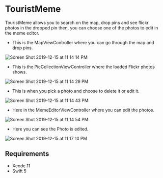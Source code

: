 # TouristMeme

TouristMeme allows you to search on the map, drop pins and see flickr photos in the dropped pin then, you can choose one of the photos to edit in the meme editor.


- This is the MapViewController where you can go through the map and drop pins. 

![Screen Shot 2019-12-15 at 11 14 14 PM](https://user-images.githubusercontent.com/38673587/70868436-ffc45f80-1f91-11ea-955e-9cc54bf1e613.png)

- This is the PicCollectionViewController where the loaded Flickr photos shows.

![Screen Shot 2019-12-15 at 11 14 29 PM](https://user-images.githubusercontent.com/38673587/70868437-005cf600-1f92-11ea-95a3-112959c639f1.png)

- This is when you pick a photo and choose to delete it or edit it.

![Screen Shot 2019-12-15 at 11 14 43 PM](https://user-images.githubusercontent.com/38673587/70868438-005cf600-1f92-11ea-8510-7d7aacbb1caa.png)

- Here in the MemeEditorViewController where you can edit the photos.

![Screen Shot 2019-12-15 at 11 14 54 PM](https://user-images.githubusercontent.com/38673587/70868439-005cf600-1f92-11ea-9472-30364344aee4.png)

- Here you can see the Photo is  edited.

![Screen Shot 2019-12-15 at 11 17 10 PM](https://user-images.githubusercontent.com/38673587/70868440-00f58c80-1f92-11ea-9e9c-864c85d96611.png)




## Requirements

 - Xcode 11
 - Swift 5
 
